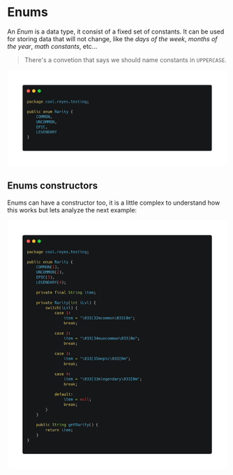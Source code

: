 # Enums

An *Enum* is a data type, it consist of a fixed set of constants. It can be used for storing data that will not change, like the *days of the week*, *months of the year*, *math constants*, etc...

> There's a convetion that says we should name constants in `UPPERCASE`.

![](../../../Img/j_15.png)

## Enums constructors

Enums can have a constructor too, it is a little complex to understand how this works but lets analyze the next example:

![](../../../Img/j_16.png)


